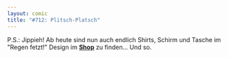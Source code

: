 ```yaml
---
layout: comic
title: "#712: Plitsch-Platsch"
---
```


P.S.: Jippieh! Ab heute sind nun auch endlich Shirts, Schirm und Tasche im "Regen fetzt!" Design im <a href="http://www.spreadshirt.net/shop.php?sid=125913"><strong>Shop</strong></a> zu finden... 
Und so.
